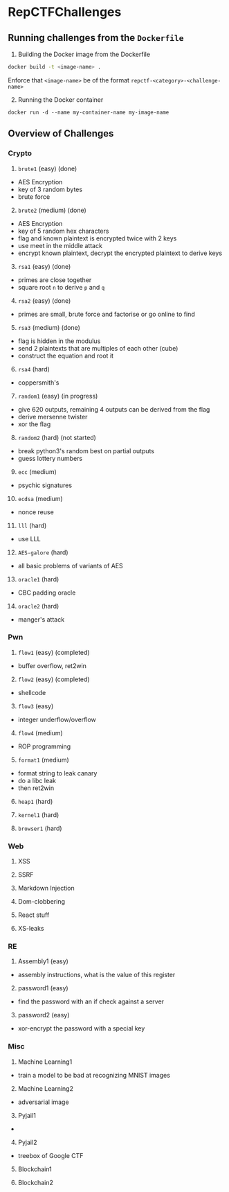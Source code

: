 # RepCTFChallenges

## Running challenges from the `Dockerfile`

1. Building the Docker image from the Dockerfile

```bash
docker build -t <image-name> .
```

Enforce that `<image-name>` be of the format `repctf-<category>-<challenge-name>`

2. Running the Docker container

```
docker run -d --name my-container-name my-image-name
```

## Overview of Challenges

### Crypto

1. `brute1` (easy) (done)

- AES Encryption
- key of 3 random bytes
- brute force

2. `brute2` (medium) (done)

- AES Encryption
- key of 5 random hex characters
- flag and known plaintext is encrypted twice with 2 keys
- use meet in the middle attack
- encrypt known plaintext, decrypt the encrypted plaintext to derive keys

3. `rsa1` (easy) (done)

- primes are close together
- square root `n` to derive `p` and `q`

4. `rsa2` (easy) (done)

- primes are small, brute force and factorise or go online to find

5. `rsa3` (medium) (done)

- flag is hidden in the modulus
- send 2 plaintexts that are multiples of each other (cube)
- construct the equation and root it

6. `rsa4` (hard)

- coppersmith's

7. `random1` (easy) (in progress)

- give 620 outputs, remaining 4 outputs can be derived from the flag
- derive mersenne twister
- xor the flag

8. `random2` (hard) (not started)

- break python3's random best on partial outputs
- guess lottery numbers

9. `ecc` (medium)

- psychic signatures

10. `ecdsa` (medium)

- nonce reuse

11. `lll` (hard)

- use LLL

12. `AES-galore` (hard)

- all basic problems of variants of AES

13. `oracle1` (hard)

- CBC padding oracle

14. `oracle2` (hard)

- manger's attack

### Pwn

1. `flow1` (easy) (completed)

- buffer overflow, ret2win

2. `flow2` (easy) (completed)

- shellcode

3. `flow3` (easy)

- integer underflow/overflow

4. `flow4` (medium)

- ROP programming

5. `format1` (medium)

- format string to leak canary
- do a libc leak
- then ret2win

6. `heap1` (hard)

7. `kernel1` (hard)

8. `browser1` (hard)

### Web

1. XSS

2. SSRF

3. Markdown Injection

4. Dom-clobbering

5. React stuff

6. XS-leaks

### RE

1. Assembly1 (easy)

- assembly instructions, what is the value of this register

2. password1 (easy)

- find the password with an if check against a server

3. password2 (easy)

- xor-encrypt the password with a special key

### Misc

1. Machine Learning1

- train a model to be bad at recognizing MNIST images

2. Machine Learning2

- adversarial image

3. Pyjail1

-

4. Pyjail2

- treebox of Google CTF

5. Blockchain1

6. Blockchain2
